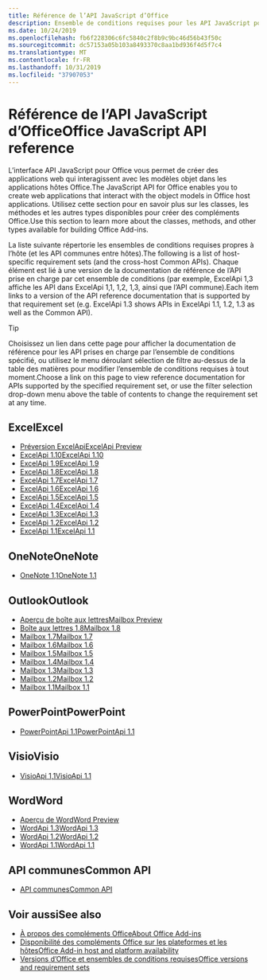 ```yaml
---
title: Référence de l’API JavaScript d’Office
description: Ensemble de conditions requises pour les API JavaScript pour Office par hôte
ms.date: 10/24/2019
ms.openlocfilehash: fb6f228306c6fc5840c2f8b9c9bc46d56b43f50c
ms.sourcegitcommit: dc57153a05b103a8493370c8aa1bd936f4d5f7c4
ms.translationtype: MT
ms.contentlocale: fr-FR
ms.lasthandoff: 10/31/2019
ms.locfileid: "37907053"
---
```

# <a name="office-javascript-api-reference"></a><span data-ttu-id="e4a51-103">Référence de l’API JavaScript d’Office</span><span class="sxs-lookup"><span data-stu-id="e4a51-103">Office JavaScript API reference</span></span>

<span data-ttu-id="e4a51-104">L’interface API JavaScript pour Office vous permet de créer des applications web qui interagissent avec les modèles objet dans les applications hôtes Office.</span><span class="sxs-lookup"><span data-stu-id="e4a51-104">The JavaScript API for Office enables you to create web applications that interact with the object models in Office host applications.</span></span> <span data-ttu-id="e4a51-105">Utilisez cette section pour en savoir plus sur les classes, les méthodes et les autres types disponibles pour créer des compléments Office.</span><span class="sxs-lookup"><span data-stu-id="e4a51-105">Use this section to learn more about the classes, methods, and other types available for building Office Add-ins.</span></span>

<span data-ttu-id="e4a51-106">La liste suivante répertorie les ensembles de conditions requises propres à l’hôte (et les API communes entre hôtes).</span><span class="sxs-lookup"><span data-stu-id="e4a51-106">The following is a list of host-specific requirement sets (and the cross-host Common APIs).</span></span> <span data-ttu-id="e4a51-107">Chaque élément est lié à une version de la documentation de référence de l’API prise en charge par cet ensemble de conditions (par exemple, ExcelApi 1,3 affiche les API dans ExcelApi 1,1, 1,2, 1,3, ainsi que l’API commune).</span><span class="sxs-lookup"><span data-stu-id="e4a51-107">Each item links to a version of the API reference documentation that is supported by that requirement set (e.g. ExcelApi 1.3 shows APIs in ExcelApi 1.1, 1.2, 1.3 as well as the Common API).</span></span>

> [!TIP]
> <span data-ttu-id="e4a51-108">Choisissez un lien dans cette page pour afficher la documentation de référence pour les API prises en charge par l’ensemble de conditions spécifié, ou utilisez le menu déroulant sélection de filtre au-dessus de la table des matières pour modifier l’ensemble de conditions requises à tout moment.</span><span class="sxs-lookup"><span data-stu-id="e4a51-108">Choose a link on this page to view reference documentation for APIs supported by the specified requirement set, or use the filter selection drop-down menu above the table of contents to change the requirement set at any time.</span></span>

## <a name="excel"></a><span data-ttu-id="e4a51-109">Excel</span><span class="sxs-lookup"><span data-stu-id="e4a51-109">Excel</span></span>

- [<span data-ttu-id="e4a51-110">Préversion ExcelApi</span><span class="sxs-lookup"><span data-stu-id="e4a51-110">ExcelApi Preview</span></span>](/javascript/api/excel?view=excel-js-preview)
- [<span data-ttu-id="e4a51-111">ExcelApi 1.10</span><span class="sxs-lookup"><span data-stu-id="e4a51-111">ExcelApi 1.10</span></span>](/javascript/api/excel?view=excel-js-1.10)
- [<span data-ttu-id="e4a51-112">ExcelApi 1.9</span><span class="sxs-lookup"><span data-stu-id="e4a51-112">ExcelApi 1.9</span></span>](/javascript/api/excel?view=excel-js-1.9)
- [<span data-ttu-id="e4a51-113">ExcelApi 1.8</span><span class="sxs-lookup"><span data-stu-id="e4a51-113">ExcelApi 1.8</span></span>](/javascript/api/excel?view=excel-js-1.8)
- [<span data-ttu-id="e4a51-114">ExcelApi 1.7</span><span class="sxs-lookup"><span data-stu-id="e4a51-114">ExcelApi 1.7</span></span>](/javascript/api/excel?view=excel-js-1.7)
- [<span data-ttu-id="e4a51-115">ExcelApi 1.6</span><span class="sxs-lookup"><span data-stu-id="e4a51-115">ExcelApi 1.6</span></span>](/javascript/api/excel?view=excel-js-1.6)
- [<span data-ttu-id="e4a51-116">ExcelApi 1.5</span><span class="sxs-lookup"><span data-stu-id="e4a51-116">ExcelApi 1.5</span></span>](/javascript/api/excel?view=excel-js-1.5)
- [<span data-ttu-id="e4a51-117">ExcelApi 1.4</span><span class="sxs-lookup"><span data-stu-id="e4a51-117">ExcelApi 1.4</span></span>](/javascript/api/excel?view=excel-js-1.4)
- [<span data-ttu-id="e4a51-118">ExcelApi 1.3</span><span class="sxs-lookup"><span data-stu-id="e4a51-118">ExcelApi 1.3</span></span>](/javascript/api/excel?view=excel-js-1.3)
- [<span data-ttu-id="e4a51-119">ExcelApi 1.2</span><span class="sxs-lookup"><span data-stu-id="e4a51-119">ExcelApi 1.2</span></span>](/javascript/api/excel?view=excel-js-1.2)
- [<span data-ttu-id="e4a51-120">ExcelApi 1.1</span><span class="sxs-lookup"><span data-stu-id="e4a51-120">ExcelApi 1.1</span></span>](/javascript/api/excel?view=excel-js-1.1)

## <a name="onenote"></a><span data-ttu-id="e4a51-121">OneNote</span><span class="sxs-lookup"><span data-stu-id="e4a51-121">OneNote</span></span>

- [<span data-ttu-id="e4a51-122">OneNote 1,1</span><span class="sxs-lookup"><span data-stu-id="e4a51-122">OneNote 1.1</span></span>](/javascript/api/onenote?view=onenote-js-1.1)

## <a name="outlook"></a><span data-ttu-id="e4a51-123">Outlook</span><span class="sxs-lookup"><span data-stu-id="e4a51-123">Outlook</span></span>

- [<span data-ttu-id="e4a51-124">Aperçu de boîte aux lettres</span><span class="sxs-lookup"><span data-stu-id="e4a51-124">Mailbox Preview</span></span>](/javascript/api/outlook?view=outlook-js-preview)
- [<span data-ttu-id="e4a51-125">Boîte aux lettres 1,8</span><span class="sxs-lookup"><span data-stu-id="e4a51-125">Mailbox 1.8</span></span>](/javascript/api/outlook?view=outlook-js-1.8)
- [<span data-ttu-id="e4a51-126">Mailbox 1.7</span><span class="sxs-lookup"><span data-stu-id="e4a51-126">Mailbox 1.7</span></span>](/javascript/api/outlook?view=outlook-js-1.7)
- [<span data-ttu-id="e4a51-127">Mailbox 1.6</span><span class="sxs-lookup"><span data-stu-id="e4a51-127">Mailbox 1.6</span></span>](/javascript/api/outlook?view=outlook-js-1.6)
- [<span data-ttu-id="e4a51-128">Mailbox 1.5</span><span class="sxs-lookup"><span data-stu-id="e4a51-128">Mailbox 1.5</span></span>](/javascript/api/outlook?view=outlook-js-1.5)
- [<span data-ttu-id="e4a51-129">Mailbox 1.4</span><span class="sxs-lookup"><span data-stu-id="e4a51-129">Mailbox 1.4</span></span>](/javascript/api/outlook?view=outlook-js-1.4)
- [<span data-ttu-id="e4a51-130">Mailbox 1.3</span><span class="sxs-lookup"><span data-stu-id="e4a51-130">Mailbox 1.3</span></span>](/javascript/api/outlook?view=outlook-js-1.3)
- [<span data-ttu-id="e4a51-131">Mailbox 1.2</span><span class="sxs-lookup"><span data-stu-id="e4a51-131">Mailbox 1.2</span></span>](/javascript/api/outlook?view=outlook-js-1.2)
- [<span data-ttu-id="e4a51-132">Mailbox 1.1</span><span class="sxs-lookup"><span data-stu-id="e4a51-132">Mailbox 1.1</span></span>](/javascript/api/outlook?view=outlook-js-1.1)

## <a name="powerpoint"></a><span data-ttu-id="e4a51-133">PowerPoint</span><span class="sxs-lookup"><span data-stu-id="e4a51-133">PowerPoint</span></span>

- [<span data-ttu-id="e4a51-134">PowerPointApi 1.1</span><span class="sxs-lookup"><span data-stu-id="e4a51-134">PowerPointApi 1.1</span></span>](/javascript/api/powerpoint?view=powerpoint-js-1.1)

## <a name="visio"></a><span data-ttu-id="e4a51-135">Visio</span><span class="sxs-lookup"><span data-stu-id="e4a51-135">Visio</span></span>

- [<span data-ttu-id="e4a51-136">VisioApi 1,1</span><span class="sxs-lookup"><span data-stu-id="e4a51-136">VisioApi 1.1</span></span>](/javascript/api/visio?view=visio-js-1.1)

## <a name="word"></a><span data-ttu-id="e4a51-137">Word</span><span class="sxs-lookup"><span data-stu-id="e4a51-137">Word</span></span>

- [<span data-ttu-id="e4a51-138">Aperçu de Word</span><span class="sxs-lookup"><span data-stu-id="e4a51-138">Word Preview</span></span>](/javascript/api/word?view=word-js-preview)
- [<span data-ttu-id="e4a51-139">WordApi 1.3</span><span class="sxs-lookup"><span data-stu-id="e4a51-139">WordApi 1.3</span></span>](/javascript/api/word?view=word-js-1.3)
- [<span data-ttu-id="e4a51-140">WordApi 1.2</span><span class="sxs-lookup"><span data-stu-id="e4a51-140">WordApi 1.2</span></span>](/javascript/api/word?view=word-js-1.2)
- [<span data-ttu-id="e4a51-141">WordApi 1.1</span><span class="sxs-lookup"><span data-stu-id="e4a51-141">WordApi 1.1</span></span>](/javascript/api/word?view=word-js-1.1)

## <a name="common-api"></a><span data-ttu-id="e4a51-142">API communes</span><span class="sxs-lookup"><span data-stu-id="e4a51-142">Common API</span></span>

- [<span data-ttu-id="e4a51-143">API communes</span><span class="sxs-lookup"><span data-stu-id="e4a51-143">Common API</span></span>](/javascript/api/office?view=common-js)

## <a name="see-also"></a><span data-ttu-id="e4a51-144">Voir aussi</span><span class="sxs-lookup"><span data-stu-id="e4a51-144">See also</span></span>

- [<span data-ttu-id="e4a51-145">À propos des compléments Office</span><span class="sxs-lookup"><span data-stu-id="e4a51-145">About Office Add-ins</span></span>](/office/dev/add-ins/overview)
- [<span data-ttu-id="e4a51-146">Disponibilité des compléments Office sur les plateformes et les hôtes</span><span class="sxs-lookup"><span data-stu-id="e4a51-146">Office Add-in host and platform availability</span></span>](/office/dev/add-ins/overview/office-add-in-availability)
- [<span data-ttu-id="e4a51-147">Versions d’Office et ensembles de conditions requises</span><span class="sxs-lookup"><span data-stu-id="e4a51-147">Office versions and requirement sets</span></span>](/office/dev/add-ins/develop/office-versions-and-requirement-sets)
